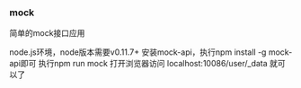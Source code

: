 ### mock
简单的mock接口应用

node.js环境，node版本需要v0.11.7+
安装mock-api，执行npm install -g mock-api即可
执行npm run mock
打开浏览器访问 localhost:10086/user/_data 就可以了
